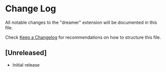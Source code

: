 # Change Log

All notable changes to the "dreamer" extension will be documented in this file.

Check [Keep a Changelog](http://keepachangelog.com/) for recommendations on how to structure this file.

## [Unreleased]

- Initial release
